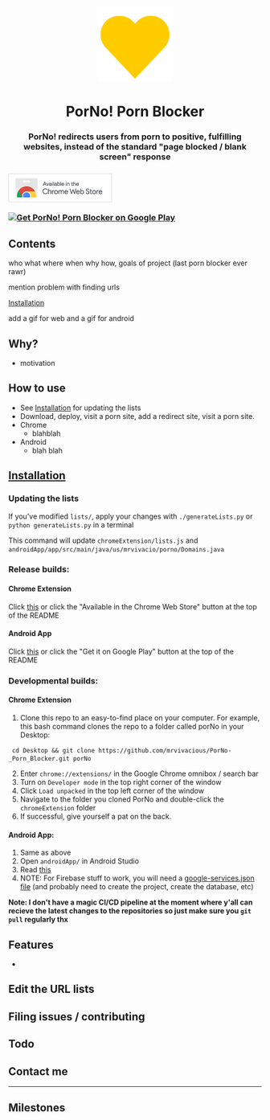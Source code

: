 <!-- ![PorNo! banner](https://mrvivacious.github.io/pictures/banners/porNo_text.png) -->

<p align="center">
    <img src="/pictures/heart_PorNo.png" width="150">
    <h1 align="center">PorNo! Porn Blocker</h1>
    <h3 align="center">PorNo! redirects users from porn to positive, fulfilling websites, instead of the standard "page blocked / blank screen" response<h3>
</p>

<p align="left">
    <a href="https://chrome.google.com/webstore/detail/porno-porn-blocker-beta/fnfchnplgejcfmphhboehhlpcjnjkomp" target="_blank">
        <img src="/pictures/chromeWebStoreIcon.png">
    </a>
</p>

<p align="left">
    <a href='https://play.google.com/store/apps/details?id=us.mrvivacio.porno&pcampaignid=pcampaignidMKT-Other-global-all-co-prtnr-py-PartBadge-Mar2515-1' target="_blank">
      <img width="220" alt='Get PorNo! Porn Blocker on Google Play' src='https://play.google.com/intl/en_us/badges/static/images/badges/en_badge_web_generic.png'/>
    </a>
</p>


<!--
<h5 align="center">
    <em>Special thanks to family, friends, users, and anyone I've spoken to about PorNo! 💛 </em>
</h5>
-->


<!--
[![forthebadge](https://forthebadge.com/images/badges/for-you.svg)](https://forthebadge.com)
[![forthebadge](https://forthebadge.com/images/badges/0-percent-optimized.svg)](https://forthebadge.com)
[![forthebadge](https://forthebadge.com/images/badges/built-for-android.svg)](https://forthebadge.com)
[![forthebadge](https://forthebadge.com/images/badges/you-didnt-ask-for-this.svg)](https://forthebadge.com)
-->

## Contents
who what where when why how, goals of project (last porn blocker ever rawr)

mention problem with finding urls

[Installation](#installation)

add a gif for web and a gif for android

## Why?
- motivation

## How to use
- See [Installation](#installation) for updating the lists
- Download, deploy, visit a porn site, add a redirect site, visit a porn site.
- Chrome
  - blahblah
- Android
  - blah blah

## [Installation](#contents)
### Updating the lists
If you've modified `lists/`, apply your changes with `./generateLists.py` or `python generateLists.py` in a terminal   
    
This command will update `chromeExtension/lists.js` and `androidApp/app/src/main/java/us/mrvivacio/porno/Domains.java`
    
### Release builds:
#### Chrome Extension
Click [this](https://chrome.google.com/webstore/detail/porno-porn-blocker-beta/fnfchnplgejcfmphhboehhlpcjnjkomp) or click the "Available in the Chrome Web Store" button at the top of the README

#### Android App
Click [this](https://play.google.com/store/apps/details?id=us.mrvivacio.porno&pcampaignid=pcampaignidMKT-Other-global-all-co-prtnr-py-PartBadge-Mar2515-1) or click the "Get it on Google Play" button at the top of the README

### Developmental builds:
#### Chrome Extension
1. Clone this repo to an easy-to-find place on your computer. For example, this bash command clones the repo to a folder called porNo in your Desktop:

```
 cd Desktop && git clone https://github.com/mrvivacious/PorNo-_Porn_Blocker.git porNo
```
2. Enter `chrome://extensions/` in the Google Chrome omnibox / search bar
3. Turn on `Developer mode` in the top right corner of the window
4. Click `Load unpacked` in the top left corner of the window
5. Navigate to the folder you cloned PorNo and double-click the `chromeExtension` folder
6. If successful, give yourself a pat on the back.

#### Android App:
1. Same as above
2. Open `androidApp/` in Android Studio
3. Read [this](https://developer.android.com/training/basics/firstapp/running-app)
4. NOTE: For Firebase stuff to work, you will need a [google-services.json file](https://support.google.com/firebase/answer/7015592?hl=en#zippy=%2Cin-this-article) (and probably need to create the project, create the database, etc)

**Note: I don't have a magic CI/CD pipeline at the moment where y'all can recieve the latest changes to the repositories so just make sure you `git pull` regularly thx**

## Features
- 

## Edit the URL lists

## Filing issues / contributing

## Todo

## Contact me

<hr>

## Milestones

